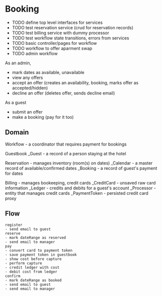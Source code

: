 # Booking

* TODO define top level interfaces for services
* TODO test reservation service (crud for reservation records)
* TODO test billing service with dummy processor
* TODO test workflow state transitions, errors from services
* TODO basic controller/pages for workflow
* TODO workflow to offer aparment swap
* TODO admin workflow

As an admin,

- mark dates as available, unavailable
- view any offers
- accept an offer (creates an availability, booking, marks offer as accepted/hidden)
- decline an offer (deletes offer, sends decline email)

As a guest

- submit an offer
- make a booking (pay for it too)

## Domain

Workflow - a coordinator that requires payment for bookings

Guestbook
\_Guest - a record of a person staying at the hotel

Reservation - manages inventory (room(s) on dates)
\_Calendar - a master record of available/confirmed dates
\_Booking - a record of guest's payment for dates

Billing - manages bookeeping, credit cards
\_CreditCard - unsaved raw card information
\_Ledger - credits and debits for a guest's account
\_Processor - entity that manages credit cards
\_PaymentToken - persisted credit card proxy

## Flow

    register
    - send email to guest
    reserve
    - mark dateRange as reserved
    - send email to manager
    pay
    - convert card to payment token
    - save payment token in guestbook
    - show cost before capture
    - perform capture
    - credit ledger with cost
    - debit cost from ledger
    confirm
    - mark dateRange as booked
    - send email to guest
    - send email to manager
